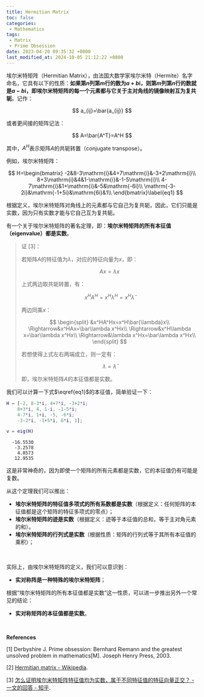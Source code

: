 ```yaml
---
title: Hermitian Matrix
toc: false
categories: 
 - Mathematics
tags:
 - Matrix
 - Prime Obsession
date: 2023-04-20 09:35:32 +0800
last_modified_at: 2024-10-05 21:12:22 +0800
---
```


埃尔米特矩阵（Hermitian Matrix），由法国大数学家埃尔米特（Hermite）名字命名，它具有以下的性质：**如果第$n$列第$m$行的数为$a+b\mathrm{i}$，则第$m$列第$n$行的数就是$a-b\mathrm{i}$，即埃尔米特矩阵的每一个元素都与它关于主对角线的镜像映射互为复共轭**。记作：

$$
a_{ij}=\bar{a_{ij}}
$$

或者更间接的矩阵记法：

$$
A=\bar{A^T}=A^H
$$

其中，$A^H$表示矩阵$A$的共轭转置（conjugate transpose）。

例如，埃尔米特矩阵：

$$
H=\begin{bmatrix}
-2&8-3\mathrm{i}&4+7\mathrm{i}&-3+2\mathrm{i}\\
8+3\mathrm{i}&4&1-\mathrm{i}&-1-5\mathrm{i}\\
4-7\mathrm{i}&1+\mathrm{i}&-5&\mathrm{-6i}\\
\mathrm{-3-2i}&\mathrm{-1+5i}&\mathrm{6i}&1\\
\end{bmatrix}\label{eq1}
$$

根据定义，埃尔米特矩阵对角线上的元素都与它自己为复共轭，因此，它们只能是实数，因为只有实数才能与它自己互为复共轭。

有一个关于埃尔米特矩阵的著名定理，即：**埃尔米特矩阵的所有本征值（eigenvalue）都是实数**。

> 证 [3]：
>
> 若矩阵$A$的特征值为$\lambda$，对应的特征向量为$x$，即：
> 
> $$
> Ax=\lambda x
> $$
> 
> 上式两边取共轭转置，有：
> 
> $$
> x^HA^H=x^H\lambda^H=x^H\bar{\lambda}
> $$
> 
> 两边同乘$x$：
> 
> $$
> \begin{split}
> &x^HA^Hx=x^H\bar{\lambda}x\\
> \Rightarrow&x^HAx=\bar\lambda x^Hx\\
> \Rightarrow&x^H\lambda x=\bar\lambda x^Hx\\
> \Rightarrow&\lambda x^Hx=\bar\lambda x^Hx\\
> \end{split}
> $$
> 
> 若想使得上式左右两端成立，则一定有：
> 
> $$
> \lambda=\bar\lambda
> $$
> 
> 即，埃尔米特矩阵$A$的本征值都是实数。

我们可以计算一下式$\eqref{eq1}$的本征值，简单验证一下：

```matlab
H = [-2, 8-3*i, 4+7*i, -3+2*i;
    8+3*i, 4, 1-i, -1-5*i;
    4-7*i, 1+i, -5, -6*i;
    -3-2*i, -1+5*i, 6*i, 1];

v = eig(H)
```

```
  -16.5530
   -3.2578
    4.8573
   12.9535
```

这是非常神奇的，因为即使一个矩阵的所有元素都是实数，它的本征值仍有可能是复数。

从这个定理我们可以推出：

- **埃尔米特矩阵的特征值多项式的所有系数都是实数**（根据定义：任何矩阵的本征值都是这个矩阵的特征多项式的零点）；
- **埃尔米特矩阵的迹是实数**（根据定义：迹等于本征值的总和，等于主对角元素的和）。
- **埃尔米特矩阵的行列式是实数**（根据性质：矩阵的行列式等于其所有本征值的乘积）；

<br>

实际上，由埃尔米特矩阵的定义，我们可以意识到：

- **实对称阵是一种特殊的埃尔米特矩阵**；

根据“埃尔米特矩阵的所有本征值都是实数”这一性质，可以进一步推出另外一个常见的结论：

- **实对称矩阵的本征值都是实数**。

<br>

**References**

[1] Derbyshire J. Prime obsession: Bernhard Riemann and the greatest unsolved problem in mathematics[M]. Joseph Henry Press, 2003.

[2] [Hermitian matrix - Wikipedia](https://en.wikipedia.org/wiki/Hermitian_matrix).

[3] [怎么证明埃尔米特矩阵特征值均为实数，属于不同特征值的特征向量正交？ - 一文的回答 - 知乎](https://www.zhihu.com/question/447501623/answer/1761414959).



